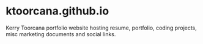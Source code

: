 # ktoorcana.github.io
Kerry Toorcana portfolio website hosting resume, portfolio, coding projects, misc marketing documents and social links.
